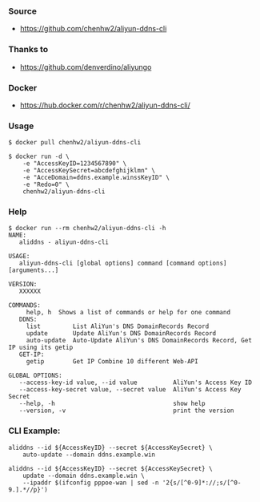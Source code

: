 ### Source
- https://github.com/chenhw2/aliyun-ddns-cli
  
### Thanks to
- https://github.com/denverdino/aliyungo
  
### Docker
- https://hub.docker.com/r/chenhw2/aliyun-ddns-cli/
  
### Usage
```
$ docker pull chenhw2/aliyun-ddns-cli

$ docker run -d \
    -e "AccessKeyID=1234567890" \
    -e "AccessKeySecret=abcdefghijklmn" \
    -e "AcceDomain=ddns.example.winssKeyID" \
    -e "Redo=0" \
    chenhw2/aliyun-ddns-cli

```
### Help
```
$ docker run --rm chenhw2/aliyun-ddns-cli -h
NAME:
   aliddns - aliyun-ddns-cli

USAGE:
   aliyun-ddns-cli [global options] command [command options] [arguments...]

VERSION:
   XXXXXX

COMMANDS:
     help, h  Shows a list of commands or help for one command
   DDNS:
     list         List AliYun's DNS DomainRecords Record
     update       Update AliYun's DNS DomainRecords Record
     auto-update  Auto-Update AliYun's DNS DomainRecords Record, Get IP using its getip
   GET-IP:
     getip        Get IP Combine 10 different Web-API

GLOBAL OPTIONS:
   --access-key-id value, --id value          AliYun's Access Key ID
   --access-key-secret value, --secret value  AliYun's Access Key Secret
   --help, -h                                 show help
   --version, -v                              print the version

```
### CLI Example:
```
aliddns --id ${AccessKeyID} --secret ${AccessKeySecret} \
    auto-update --domain ddns.example.win

aliddns --id ${AccessKeyID} --secret ${AccessKeySecret} \
    update --domain ddns.example.win \
    --ipaddr $(ifconfig pppoe-wan | sed -n '2{s/[^0-9]*://;s/[^0-9.].*//p}')
```